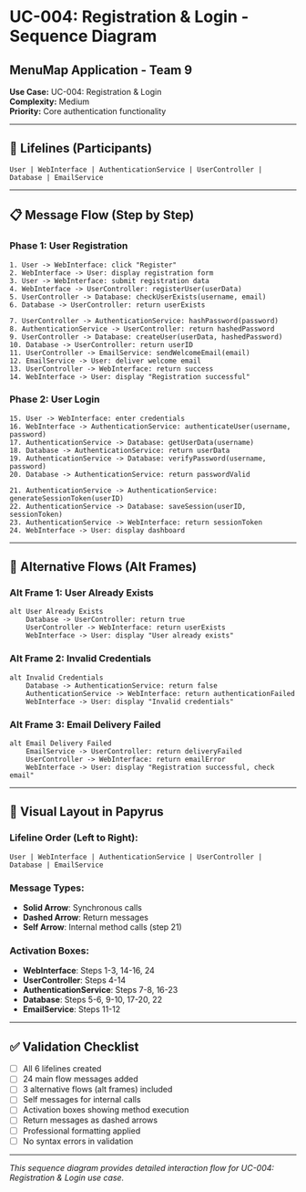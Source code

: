 # UC-004: Registration & Login - Sequence Diagram
## MenuMap Application - Team 9

**Use Case:** UC-004: Registration & Login  
**Complexity:** Medium  
**Priority:** Core authentication functionality  

---

## 🎯 **Lifelines (Participants)**

```
User | WebInterface | AuthenticationService | UserController | Database | EmailService
```

---

## 📋 **Message Flow (Step by Step)**

### **Phase 1: User Registration**
```
1. User -> WebInterface: click "Register"
2. WebInterface -> User: display registration form
3. User -> WebInterface: submit registration data
4. WebInterface -> UserController: registerUser(userData)
5. UserController -> Database: checkUserExists(username, email)
6. Database -> UserController: return userExists

7. UserController -> AuthenticationService: hashPassword(password)
8. AuthenticationService -> UserController: return hashedPassword
9. UserController -> Database: createUser(userData, hashedPassword)
10. Database -> UserController: return userID
11. UserController -> EmailService: sendWelcomeEmail(email)
12. EmailService -> User: deliver welcome email
13. UserController -> WebInterface: return success
14. WebInterface -> User: display "Registration successful"
```

### **Phase 2: User Login**
```
15. User -> WebInterface: enter credentials
16. WebInterface -> AuthenticationService: authenticateUser(username, password)
17. AuthenticationService -> Database: getUserData(username)
18. Database -> AuthenticationService: return userData
19. AuthenticationService -> Database: verifyPassword(username, password)
20. Database -> AuthenticationService: return passwordValid

21. AuthenticationService -> AuthenticationService: generateSessionToken(userID)
22. AuthenticationService -> Database: saveSession(userID, sessionToken)
23. AuthenticationService -> WebInterface: return sessionToken
24. WebInterface -> User: display dashboard
```

---

## 🔄 **Alternative Flows (Alt Frames)**

### **Alt Frame 1: User Already Exists**
```
alt User Already Exists
    Database -> UserController: return true
    UserController -> WebInterface: return userExists
    WebInterface -> User: display "User already exists"
```

### **Alt Frame 2: Invalid Credentials**
```
alt Invalid Credentials
    Database -> AuthenticationService: return false
    AuthenticationService -> WebInterface: return authenticationFailed
    WebInterface -> User: display "Invalid credentials"
```

### **Alt Frame 3: Email Delivery Failed**
```
alt Email Delivery Failed
    EmailService -> UserController: return deliveryFailed
    UserController -> WebInterface: return emailError
    WebInterface -> User: display "Registration successful, check email"
```

---

## 🎨 **Visual Layout in Papyrus**

### **Lifeline Order (Left to Right):**
```
User | WebInterface | AuthenticationService | UserController | Database | EmailService
```

### **Message Types:**
- **Solid Arrow**: Synchronous calls
- **Dashed Arrow**: Return messages
- **Self Arrow**: Internal method calls (step 21)

### **Activation Boxes:**
- **WebInterface**: Steps 1-3, 14-16, 24
- **UserController**: Steps 4-14
- **AuthenticationService**: Steps 7-8, 16-23
- **Database**: Steps 5-6, 9-10, 17-20, 22
- **EmailService**: Steps 11-12

---

## ✅ **Validation Checklist**

- [ ] All 6 lifelines created
- [ ] 24 main flow messages added
- [ ] 3 alternative flows (alt frames) included
- [ ] Self messages for internal calls
- [ ] Activation boxes showing method execution
- [ ] Return messages as dashed arrows
- [ ] Professional formatting applied
- [ ] No syntax errors in validation

---

*This sequence diagram provides detailed interaction flow for UC-004: Registration & Login use case.*

